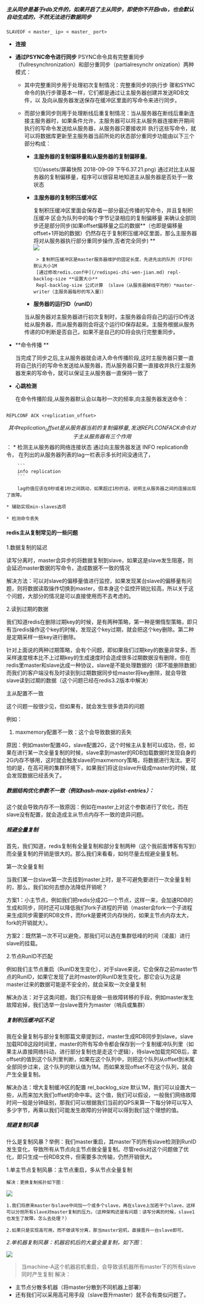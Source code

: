 ##### 主从同步是基于rdb文件的，如果开启了主从同步，即使你不开启rdb，也会默认自动生成的，不然无法进行数据同步

```
SLAVEOF < master_ ip> < master_ port>
```

* **连接**

* **通过PSYNC命令进行同步**
PSYNC命令具有完整重同步（fullresynchronization）和部分重同步（partialresynchr    onization）两种模式：
    
    * 其中完整重同步用于处理初次复制情况：完整重同步的执行步    骤和SYNC命令的执行步骤基本一样，它们都是通过让主服务器创建并发送RDB文件，以    及向从服务器发送保存在缓冲区里面的写命令来进行同步。
    
    * 而部分重同步则用于处理断线后重复制情况：当从服务器在断线后重新连接主服务器时，如果条件允许，主服务器可以将主从服务器连接断开期间执行的写命令发送给从服务器，从服务器只要接收并    执行这些写命令，就可以将数据库更新至主服务器当前所处的状态部分重同步功能由以下三个部分构成：
    
        * **主服务器的复制偏移量和从服务器的复制偏移量**。
        
            ![](/assets/屏幕快照 2018-09-09 下午6.37.21.png)
            通过对比主从服务器的复制偏移量，程序可以很容易地知道主从服务器是否处于一致状态
        * **主服务器的复制积压缓冲区**
            
            复制积压缓冲区里面会保存着一部分最近传播的写命令，并且复制积压缓冲 区会为队列中的每个字节记录相应的复制偏移量 来确认全部同步还是部分同步(如果offset偏移量之后的数据**（也即是偏移量offset+1开始的数据）仍然存在于复制积压缓冲区里面，那么主服务器将对从服务器执行部分重同步操作,否者完全同步) **         
           ![](/assets/redis.png)
           
           
               > 复制积压缓冲区是master服务器维护的固定长度，先进先出的队列（FIFO）默认大小1M
               [通过修改redis.conf中](/redispei-zhi-wen-jian.md) repl-backlog-size **设置大小**
               Repl-backlog-size 公式计算 （slave（从服务器掉线平均秒）*master-writer（主服务器每秒的写入量））
               
        * **服务器的运行ID（runID）**
        
        当从服务器对主服务器进行初次复制时，主服务器会将自己的运行ID传送给从服务器，而从服务器则会将这个运行ID保存起来。主服务根据从服务传递的ID判断是否自己，如果不是自己的ID将会执行完整重同步。
        
         
    
* **命令传播  **

    当完成了同步之后,主从服务器就会进入命令传播阶段,这时主服务器只要一直将自己执行的写命令发送给从服务器，而从服务器只要一直接收并执行主服务器发来的写命令，就可以保证主从服务器一直保持一致了


* **心跳检测**

    在命令传播阶段,从服务器默认会以每秒一次的频率,向主服务器发送命令：
     
 ```
 
 REPLCONF ACK <replication_offset>
 
 ```
 
$$其中replication_offset是从服务器当前的复制偏移量,发送REPLCONF ACK命令对于主从服务器有三个作用$$：
    * 检测主从服务器的网络连接状态 
        通过向主服务器发送 INFO replication命令， 在列出的从服务器列表的lag一栏表示多长时间没通讯了，
 
        ```
        info replication 
        ```
        
        lag的值应该在0秒或者1秒之间跳动，如果超过1秒的话，说明主从服务器之间的连接出现了故障。
 
    * 辅助实现min-slaves选项
    
    * 检测命令丢失
    
    


 
 
  
#### redis主从复制常见的一些问题


1.数据复制的延迟

读写分离时，master会异步的将数据复制到slave，如果这是slave发生阻塞，则会延迟master数据的写命令，造成数据不一致的情况

解决方法：可以对slave的偏移量值进行监控，如果发现某台slave的偏移量有问题，则将数据读取操作切换到master，但本身这个监控开销比较高，所以关于这个问题，大部分的情况是可以直接使用而不去考虑的。

2.读到过期的数据

我们知道redis在删除过期key的时候，是有两种策略，第一种是懒惰型策略，即只有当redis操作这个key的时候，发现这个key过期，就会把这个key删除。第二种是定期采样一些key进行删除。

针对上面说的两种过期策略，会有个问题，即如果我们过期key的数量非常多，而采样速度根本比不上过期key的生成速度时会造成很多过期数据没有删除，但在redis里master和slave达成一种协议，slave是不能处理数据的（即不能删除数据）而我们的客户端没有及时读到到过期数据同步给master将key删除，就会导致slave读到过期的数据（这个问题已经在redis3.2版本中解决）

主从配置不一致

这个问题一般很少见，但如果有，就会发生很多诡异的问题

例如：

1. maxmemory配置不一致：这个会导致数据的丢失

原因：例如master配置4G，slave配置2G，这个时候主从复制可以成功，但，如果在进行某一次全量复制的时候，slave拿到master的RDB加载数据时发现自身的2G内存不够用，这时就会触发slave的maxmemory策略，将数据进行淘汰。更可怕的是，在高可用的集群环境下，如果我们将这台slave升级成master的时候，就会发现数据已经丢失了。

##### 数据结构优化参数不一致（例如hash-max-ziplist-entries）：

这个就会导致内存不一致原因：例如在master上对这个参数进行了优化，而在slave没有配置，就会造成主从节点内存不一致的诡异问题。

##### 规避全量复制

首先，我们知道，redis复制有全量复制和部分复制两种（这个我前面博客有写到）而全量复制的开销是很大的。那么我们来看看，如何尽量去规避全量复制。

 第一次全量复制

当我们某一台slave第一次去挂到master上时，是不可避免要进行一次全量复制的，那么，我们如何去想办法降低开销呢？

方案1：小主节点，例如我们把redis分成2G一个节点，这样一来，会加速RDB的生成和同步，同时还可以降低我们fork子进程的开销（master会fork一个子进程来生成同步需要的RDB文件，而fork是要拷贝内存快的，如果主节点内存太大，fork的开销就大）。

方案2：既然第一次不可以避免，那我们可以选在集群低峰的时间（凌晨）进行slave的挂载。

2.节点RunID不匹配

例如我们主节点重启（RunID发生变化），对于slave来说，它会保存之前master节点的RunID，如果它发现了此时master的RunID发生变化，那它会认为这是master过来的数据可能是不安全的，就会采取一次全量复制

解决办法：对于这类问题，我们只有是做一些故障转移的手段，例如master发生故障宕掉，我们选举一台slave晋升为master（哨兵或集群）

##### 复制积压缓冲区不足

我在全量复制与部分复制那篇文章提到过，master生成RDB同步到slave，slave加载RDB这段时间里，master的所有写命令都会保存到一个复制缓冲队列里（如果主从直接网络抖动，进行部分复制也是走这个逻辑），待slave加载完RDB后，拿offset的值到这个队列里判断，如果在这个队列中，则把这个队列从offset到末尾全部同步过来，这个队列的默认值为1M。而如果发现offset不在这个队列，就会产生全量复制。

解决办法：增大复制缓冲区的配置 rel_backlog_size 默认1M，我们可以设置大一些，从而来加大我们offset的命中率。这个值，我们可以假设，一般我们网络故障时间一般是分钟级别，那我们可以根据我们当前的QPS来算一下每分钟可以写入多少字节，再乘以我们可能发生故障的分钟就可以得到我们这个理想的值。

##### 规避复制风暴

什么是复制风暴？举例：我们master重启，其master下的所有slave检测到RunID发生变化，导致所有从节点向主节点做全量复制。尽管redis对这个问题做了优化，即只生成一份RDB文件，但需要多次传输，仍然开销很大。

1.单主节点复制风暴：主节点重启，多从节点全量复制
    
    解决：更换复制拓扑如下图：
![](/assets/175610_poHK_3371837.png)
    
    
    
    1.我们将原来master与slave中间加一个或多个slave，再在slave上加若干个slave，这样可以分担所有slave对master复制的压力。（这种架构还是有问题：读写分离的时候，slave1也发生了故障，怎么去处理？）
    
    2.如果只是实现高可用，而不做读写分离，那当master宕机，直接晋升一台slave即可。
    
_2.单机器复制风暴：机器宕机后的大量全量复制，如下图_：    

 ![](/assets/180134_ChpF_3371837.png)
          
> 当machine-A这个机器宕机重启，会导致该机器所有master下的所有slave同时产生复制 
解决：
* 主节点分散多机器（将master分散到不同机器上部署）
* 还有我们可以采用高可用手段（slave晋升master）就不会有类似问题了。     







 




                            